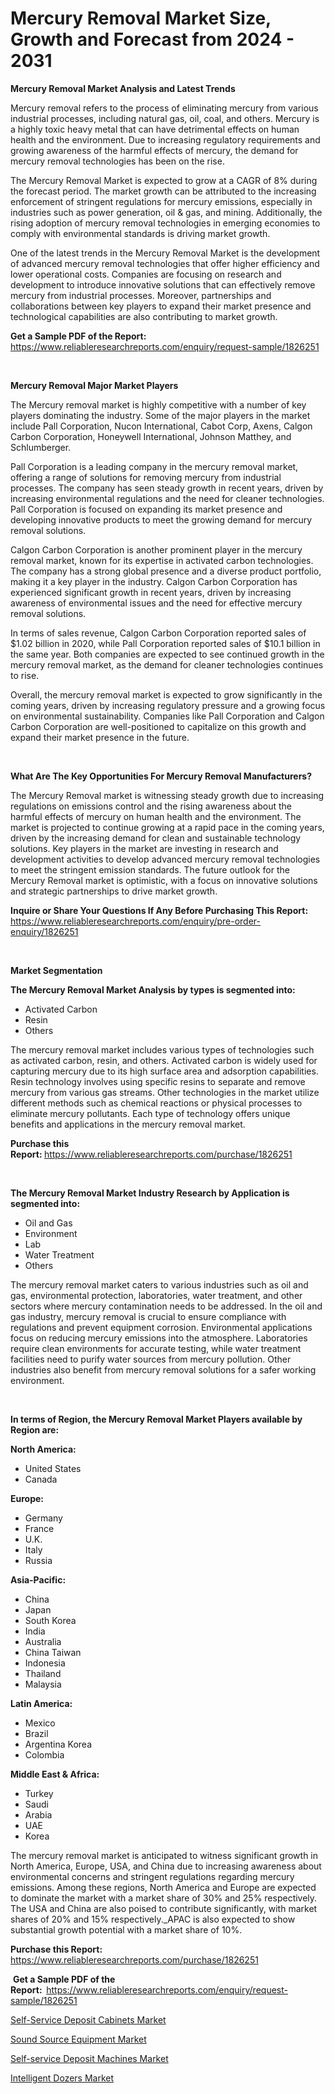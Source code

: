 <p><h1>Mercury Removal Market Size, Growth and Forecast from 2024 - 2031</h1></p><p><strong>Mercury Removal Market Analysis and Latest Trends</strong></p>
<p><p>Mercury removal refers to the process of eliminating mercury from various industrial processes, including natural gas, oil, coal, and others. Mercury is a highly toxic heavy metal that can have detrimental effects on human health and the environment. Due to increasing regulatory requirements and growing awareness of the harmful effects of mercury, the demand for mercury removal technologies has been on the rise.</p><p>The Mercury Removal Market is expected to grow at a CAGR of 8% during the forecast period. The market growth can be attributed to the increasing enforcement of stringent regulations for mercury emissions, especially in industries such as power generation, oil & gas, and mining. Additionally, the rising adoption of mercury removal technologies in emerging economies to comply with environmental standards is driving market growth.</p><p>One of the latest trends in the Mercury Removal Market is the development of advanced mercury removal technologies that offer higher efficiency and lower operational costs. Companies are focusing on research and development to introduce innovative solutions that can effectively remove mercury from industrial processes. Moreover, partnerships and collaborations between key players to expand their market presence and technological capabilities are also contributing to market growth.</p></p>
<p><strong>Get a Sample PDF of the Report:&nbsp;</strong> <a href="https://www.reliableresearchreports.com/enquiry/request-sample/1826251">https://www.reliableresearchreports.com/enquiry/request-sample/1826251</a></p>
<p>&nbsp;</p>
<p><strong>Mercury Removal Major Market Players</strong></p>
<p><p>The Mercury removal market is highly competitive with a number of key players dominating the industry. Some of the major players in the market include Pall Corporation, Nucon International, Cabot Corp, Axens, Calgon Carbon Corporation, Honeywell International, Johnson Matthey, and Schlumberger. </p><p>Pall Corporation is a leading company in the mercury removal market, offering a range of solutions for removing mercury from industrial processes. The company has seen steady growth in recent years, driven by increasing environmental regulations and the need for cleaner technologies. Pall Corporation is focused on expanding its market presence and developing innovative products to meet the growing demand for mercury removal solutions.</p><p>Calgon Carbon Corporation is another prominent player in the mercury removal market, known for its expertise in activated carbon technologies. The company has a strong global presence and a diverse product portfolio, making it a key player in the industry. Calgon Carbon Corporation has experienced significant growth in recent years, driven by increasing awareness of environmental issues and the need for effective mercury removal solutions.</p><p>In terms of sales revenue, Calgon Carbon Corporation reported sales of $1.02 billion in 2020, while Pall Corporation reported sales of $10.1 billion in the same year. Both companies are expected to see continued growth in the mercury removal market, as the demand for cleaner technologies continues to rise.</p><p>Overall, the mercury removal market is expected to grow significantly in the coming years, driven by increasing regulatory pressure and a growing focus on environmental sustainability. Companies like Pall Corporation and Calgon Carbon Corporation are well-positioned to capitalize on this growth and expand their market presence in the future.</p></p>
<p>&nbsp;</p>
<p><strong>What Are The Key Opportunities For Mercury Removal Manufacturers?</strong></p>
<p><p>The Mercury Removal market is witnessing steady growth due to increasing regulations on emissions control and the rising awareness about the harmful effects of mercury on human health and the environment. The market is projected to continue growing at a rapid pace in the coming years, driven by the increasing demand for clean and sustainable technology solutions. Key players in the market are investing in research and development activities to develop advanced mercury removal technologies to meet the stringent emission standards. The future outlook for the Mercury Removal market is optimistic, with a focus on innovative solutions and strategic partnerships to drive market growth.</p></p>
<p><strong>Inquire or Share Your Questions If Any Before Purchasing This Report:</strong> <a href="https://www.reliableresearchreports.com/enquiry/pre-order-enquiry/1826251">https://www.reliableresearchreports.com/enquiry/pre-order-enquiry/1826251</a></p>
<p>&nbsp;</p>
<p><strong>Market Segmentation</strong></p>
<p><strong>The Mercury Removal Market Analysis by types is segmented into:</strong></p>
<p><ul><li>Activated Carbon</li><li>Resin</li><li>Others</li></ul></p>
<p><p>The mercury removal market includes various types of technologies such as activated carbon, resin, and others. Activated carbon is widely used for capturing mercury due to its high surface area and adsorption capabilities. Resin technology involves using specific resins to separate and remove mercury from various gas streams. Other technologies in the market utilize different methods such as chemical reactions or physical processes to eliminate mercury pollutants. Each type of technology offers unique benefits and applications in the mercury removal market.</p></p>
<p><strong>Purchase this Report:&nbsp;</strong><a href="https://www.reliableresearchreports.com/purchase/1826251">https://www.reliableresearchreports.com/purchase/1826251</a></p>
<p>&nbsp;</p>
<p><strong>The Mercury Removal Market Industry Research by Application is segmented into:</strong></p>
<p><ul><li>Oil and Gas</li><li>Environment</li><li>Lab</li><li>Water Treatment</li><li>Others</li></ul></p>
<p><p>The mercury removal market caters to various industries such as oil and gas, environmental protection, laboratories, water treatment, and other sectors where mercury contamination needs to be addressed. In the oil and gas industry, mercury removal is crucial to ensure compliance with regulations and prevent equipment corrosion. Environmental applications focus on reducing mercury emissions into the atmosphere. Laboratories require clean environments for accurate testing, while water treatment facilities need to purify water sources from mercury pollution. Other industries also benefit from mercury removal solutions for a safer working environment.</p></p>
<p>&nbsp;</p>
<p><strong>In terms of Region, the Mercury Removal Market Players available by Region are:</strong></p>
<p>
    <p> <strong> North America: </strong>
        <ul>
            <li>United States</li>
            <li>Canada</li>
        </ul>
        </p> 
    <p> <strong> Europe: </strong>
        <ul>
            <li>Germany</li>
            <li>France</li>
            <li>U.K.</li>
            <li>Italy</li>
            <li>Russia</li>
        </ul>
        </p> 
    <p> <strong> Asia-Pacific: </strong>
        <ul>
            <li>China</li>
            <li>Japan</li>
            <li>South Korea</li>
            <li>India</li>
            <li>Australia</li>
            <li>China Taiwan</li>
            <li>Indonesia</li>
            <li>Thailand</li>
            <li>Malaysia</li>
        </ul>
        </p> 
    <p> <strong> Latin America: </strong>
        <ul>
            <li>Mexico</li>
            <li>Brazil</li>
            <li>Argentina Korea</li>
            <li>Colombia</li>
        </ul>
        </p> 
    <p> <strong> Middle East & Africa: </strong>
        <ul>
            <li>Turkey</li>
            <li>Saudi</li>
            <li>Arabia</li>
            <li>UAE</li>
            <li>Korea</li>
        </ul>
    </p>
    </p>
<p><p>The mercury removal market is anticipated to witness significant growth in North America, Europe, USA, and China due to increasing awareness about environmental concerns and stringent regulations regarding mercury emissions. Among these regions, North America and Europe are expected to dominate the market with a market share of 30% and 25% respectively. The USA and China are also poised to contribute significantly, with market shares of 20% and 15% respectively._APAC is also expected to show substantial growth potential with a market share of 10%.</p></p>
<p><strong>Purchase this Report: </strong><a href="https://www.reliableresearchreports.com/purchase/1826251">https://www.reliableresearchreports.com/purchase/1826251</a></p>
<p>&nbsp;<strong>Get a Sample PDF of the Report:&nbsp;&nbsp;</strong><a href="https://www.reliableresearchreports.com/enquiry/request-sample/1826251">https://www.reliableresearchreports.com/enquiry/request-sample/1826251</a></p>
<p><strong></strong></p>
<p><p><a href="https://view.publitas.com/reportprime-1/self-service-deposit-cabinets-market-with-the-goal-of-estimating-the-market-size-and-future-growth-potential-of-various-market-segments-based-on-component-applications-end-user-and-region/">Self-Service Deposit Cabinets Market</a></p><p><a href="https://view.publitas.com/reportprime-1/sound-source-equipment-market-offer-valuable-insights-into-market-size-market-share-market-trends-and-projections-spanning-from-2023-to-2030/">Sound Source Equipment Market</a></p><p><a href="https://view.publitas.com/reportprime-1/self-service-deposit-machines-market-size-market-share-and-global-market-analysis-report-2023-2030/">Self-service Deposit Machines Market</a></p><p><a href="https://unruly-ladybug-44b.notion.site/Intelligent-Dozers-Market-Size-Furnishes-Valuable-Information-Encompassing-Market-Share-Market-Tren-8613400aa7a34f1686a26e65e7a2a50e">Intelligent Dozers Market</a></p></p>